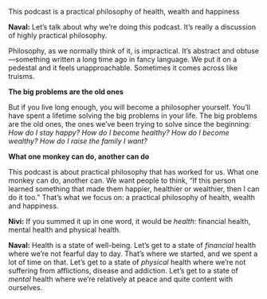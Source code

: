 


This podcast is a practical philosophy of health, wealth and happiness

**Naval:** Let’s talk about why we’re doing this podcast. It’s really a discussion of highly practical philosophy.

Philosophy, as we normally think of it, is impractical. It’s abstract and obtuse—something written a long time ago in fancy language. We put it on a pedestal and it feels unapproachable. Sometimes it comes across like truisms.

**The big problems are the old ones**

But if you live long enough, you will become a philosopher yourself. You’ll have spent a lifetime solving the big problems in your life. The big problems are the old ones, the ones we’ve been trying to solve since the beginning: _How do I stay happy? How do I become healthy? How do I become wealthy? How do I raise the family I want?_

**What one monkey can do, another can do**

This podcast is about practical philosophy that has worked for us. What one monkey can do, another can. We want people to think, “If this person learned something that made them happier, healthier or wealthier, then I can do it too.” That’s what we focus on: a practical philosophy of health, wealth and happiness.

**Nivi:** If you summed it up in one word, it would be _health_: financial health, mental health and physical health.

**Naval:** Health is a state of well-being. Let’s get to a state of _financial_ health where we’re not fearful day to day. That’s where we started, and we spent a lot of time on that. Let’s get to a state of _physical_ health where we’re not suffering from afflictions, disease and addiction. Let’s get to a state of _mental_ health where we’re relatively at peace and quite content with ourselves.